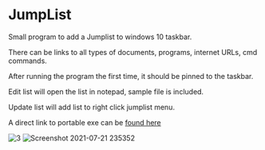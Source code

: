 # JumpList
Small program to add a Jumplist to windows 10 taskbar.

There can be links to all types of documents, programs, internet URLs, cmd commands.

After running the program the first time, it should be pinned to the taskbar.

Edit list will open the list in notepad, sample file is included.

Update list will add list to right click jumplist menu.

A direct link to portable exe can be [found here](https://downgit.github.io/#/home?url=https://github.com/NykUser/Jump_List/tree/master/Jump_ListPortable)

![3](https://user-images.githubusercontent.com/83419922/126589924-02e8c141-d75d-49a2-8ae3-59b2fefcdef2.jpg)
![Screenshot 2021-07-21 235352](https://user-images.githubusercontent.com/83419922/126589900-03008398-40de-4961-8178-efc11fd18ec0.jpg)
